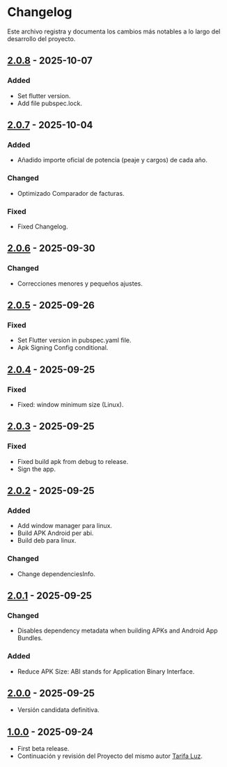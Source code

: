 # Changelog

Este archivo registra y documenta los cambios más notables a lo largo del desarrollo del proyecto.

## [2.0.8] - 2025-10-07

### Added

- Set flutter version.
- Add file pubspec.lock.

## [2.0.7] - 2025-10-04

### Added

- Añadido importe oficial de potencia (peaje y cargos) de cada año.

### Changed

- Optimizado Comparador de facturas.

### Fixed

- Fixed Changelog.

## [2.0.6] - 2025-09-30

### Changed

- Correcciones menores y pequeños ajustes. 

## [2.0.5] - 2025-09-26

### Fixed

- Set Flutter version in pubspec.yaml file.
- Apk Signing Config conditional.

## [2.0.4] - 2025-09-25

### Fixed

- Fixed: window minimum size (Linux).

## [2.0.3] - 2025-09-25

### Fixed

- Fixed build apk from debug to release.
- Sign the app.

## [2.0.2] - 2025-09-25

### Added

- Add window manager para linux.
- Build APK Android per abi.
- Build deb para linux.

### Changed

- Change dependenciesInfo.

## [2.0.1] - 2025-09-25

### Changed

- Disables dependency metadata when building APKs and Android App Bundles.

### Added

- Reduce APK Size: ABI stands for Application Binary Interface.

## [2.0.0] - 2025-09-25

- Versión candidata definitiva.

## [1.0.0] - 2025-09-24

- First beta release.
- Continuación y revisión del Proyecto del mismo autor [Tarifa Luz](https://github.com/Webierta/tarifa_luz).

[2.0.8]: https://github.com/Webierta/open_luz/compare/v2.0.7...v2.0.8
[2.0.7]: https://github.com/Webierta/open_luz/compare/v2.0.6...v2.0.7
[2.0.6]: https://github.com/Webierta/open_luz/compare/v2.0.5...v2.0.6
[2.0.5]: https://github.com/Webierta/open_luz/compare/v2.0.4...v2.0.5
[2.0.4]: https://github.com/Webierta/open_luz/compare/v2.0.3...v2.0.4
[2.0.3]: https://github.com/Webierta/open_luz/compare/v2.0.2...v2.0.3
[2.0.2]: https://github.com/Webierta/open_luz/compare/v2.0.1...v2.0.2
[2.0.1]: https://github.com/Webierta/open_luz/compare/v2.0.0...v2.0.1
[2.0.0]: https://github.com/Webierta/open_luz/compare/v1.0.0...v2.0.0
[1.0.0]: https://github.com/Webierta/open_luz/releases/tag/v1.0.0



